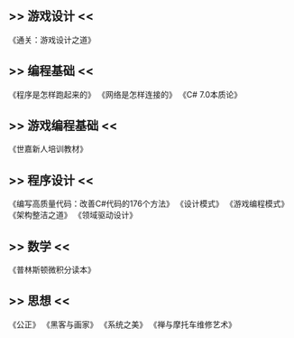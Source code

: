 ## >> 游戏设计 <<
《通关：游戏设计之道》

## **>> 编程基础 <<**
《程序是怎样跑起来的》
《网络是怎样连接的》
《C# 7.0本质论》

## **>> 游戏编程基础 <<**
《世嘉新人培训教材》

## **>> 程序设计 <<**
《编写高质量代码：改善C#代码的176个方法》
《设计模式》
《游戏编程模式》
《架构整洁之道》
《领域驱动设计》

## **>> 数学 <<**
《普林斯顿微积分读本》

## **>> 思想 <<**
《公正》
《黑客与画家》
《系统之美》
《禅与摩托车维修艺术》